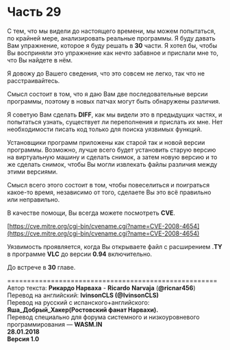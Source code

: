 # Часть 29

 С тем, что мы видели до настоящего времени, мы можем попытаться, по крайней мере, анализировать реальные программы. Я буду давать Вам упражнение, которое я буду решать в **30** части. Я хотел бы, чтобы Вы восприняли это упражнение как нечто забавное и прислали мне то, что Вы найдете в нём.  
  
Я довожу до Вашего сведения, что это совсем не легко, так что не расстраивайтесь.  
  
Смысл состоит в том, что я даю Вам две последовательные версии программы, поэтому в новых патчах могут быть обнаружены различия.  
  
Я советую Вам сделать **DIFF**, как мы видели это в предыдущих частях, и попытаться узнать, существует ли переполнения и прислать их мне. Нет необходимости писать код только для поиска уязвимых функций.  
  
Установщики программ приложены как старой так и новой версии программы. Возможно, лучше всего будет установить старую версию на виртуальную машину и сделать снимок, а затем новую версию и то же сделать снимок, чтобы Вы могли извлекать файлы различия между этими версиями.  
  
Смысл всего этого состоит в том, чтобы повеселиться и поиграться какое-то время, независимо от того, сделаете Вы это всё правильно или неправильно.  
  
В качестве помощи, Вы всегда можете посмотреть **CVE**.  
  
[https://cve.mitre.org/cgi-bin/cvename.cgi?name=CVE-2008-4654](https://cve.mitre.org/cgi-bin/cvename.cgi?name=CVE-2008-4654)  
  
Уязвимость проявляется, когда Вы открываете файл с расширением .**TY** в программе **VLC** до версии **0.94** включительно.  
  
До встрече в **30** главе.  
  
=====================================================  
Автор текста: **Рикардо Нарваха** - **Ricardo** **Narvaja** \(**@ricnar456**\)  
Перевод на английский: **IvinsonCLS \(@IvinsonCLS\)**  
Перевод на русский с испанского+английского: **Яша\_Добрый\_Хакер\(Ростовский фанат Нарвахи\).**  
Перевод специально для форума системного и низкоуровневого программирования — **WASM.IN  
28.01.2018  
Версия 1.0**

